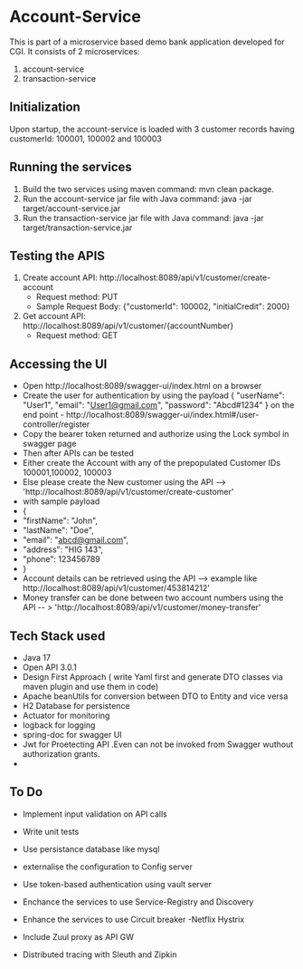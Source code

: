 # Account-Service
This is part of a microservice based demo bank application developed for CGI. It consists of 2 microservices:
1. account-service
2. transaction-service

## Initialization
Upon startup, the account-service is loaded with 3 customer records having customerId: 100001, 100002 and 100003


## Running the services
1. Build the two services using maven command: mvn clean package.
2. Run the account-service jar file with Java command: java -jar target/account-service.jar
3. Run the transaction-service jar file with Java command: java -jar target/transaction-service.jar

## Testing the APIS
1. Create account API: http://localhost:8089/api/v1/customer/create-account
    - Request method: PUT
    - Sample Request Body: {"customerId": 100002, "initialCredit": 2000}
2. Get account API: http://localhost:8089/api/v1/customer/{accountNumber}
    -   Request method: GET
   
## Accessing the UI
-  Open http://localhost:8089/swagger-ui/index.html on a browser
-  Create the user for authentication by using the payload
  {
  "userName": "User1",
  "email": "User1@gmail.com",
  "password": "Abcd#1234"
 } on the end point - http://localhost:8089/swagger-ui/index.html#/user-controller/register
- Copy the bearer token returned and authorize using the Lock symbol in swagger page
- Then after APIs can be tested
- Either create the Account with any of the prepopulated Customer IDs 100001,100002, 100003
- Else  please create the New customer using the API --> 'http://localhost:8089/api/v1/customer/create-customer'
-  with sample payload
-  {
-    "firstName": "John",
-    "lastName": "Doe",
-    "email": "abcd@gmail.com",
-    "address": "HIG 143",
-    "phone": 123456789
- }
-  Account details can be retrieved using the API --> example like http://localhost:8089/api/v1/customer/453814212'
-  Money transfer can be done between two account numbers using the API -- > 'http://localhost:8089/api/v1/customer/money-transfer' 
## Tech Stack used
-  Java 17
-  Open API 3.0.1
-  Design First Approach ( write Yaml first and generate DTO classes via maven plugin and use them in code)
-  Apache beanUtils for conversion between DTO to Entity and vice versa
-  H2 Database for persistence
-  Actuator for monitoring
-  logback for logging
-  spring-doc for swagger UI
-  Jwt for Proetecting API .Even can not be invoked from Swagger wuthout authorization grants.
- 

## To Do
-  Implement input validation on API calls
-  Write unit tests
-  Use persistance database like mysql
  
-  externalise the configuration to Config server
-  Use token-based authentication using vault server
-  Enchance the services to use Service-Registry and Discovery
-  Enhance the services to use Circuit breaker -Netflix Hystrix
-  Include Zuul proxy as API GW
-  Distributed tracing with Sleuth and Zipkin
